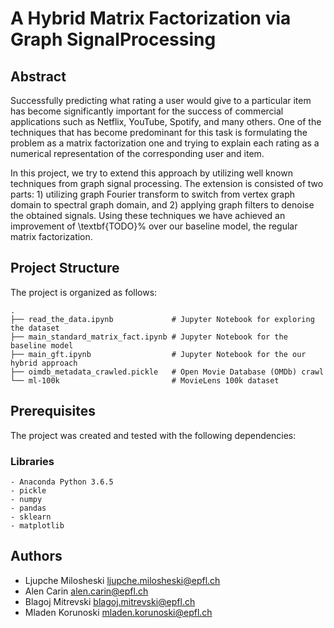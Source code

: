 # A Hybrid Matrix Factorization via Graph SignalProcessing

## Abstract
Successfully predicting what rating a user would give to a particular item has become significantly important for the success of commercial applications such as Netflix, YouTube, Spotify, and many others.
One of the techniques that has become predominant for this task is formulating the problem as a matrix factorization one and trying to explain each rating as a numerical representation of the corresponding user and item.

In this project, we try to extend this approach by utilizing well known techniques from graph signal processing.
The extension is consisted of two parts: 1) utilizing graph Fourier transform to switch from vertex graph domain to spectral graph domain, and 2) applying graph filters to denoise the obtained signals.
Using these techniques we have achieved an improvement of \textbf{TODO}\% over our baseline model, the regular matrix factorization.


## Project Structure
The project is organized as follows:

    .
    ├── read_the_data.ipynb             # Jupyter Notebook for exploring the dataset
    ├── main_standard_matrix_fact.ipynb # Jupyter Notebook for the baseline model
    ├── main_gft.ipynb                  # Jupyter Notebook for the our hybrid approach
    ├── oimdb_metadata_crawled.pickle   # Open Movie Database (OMDb) crawl 
    └── ml-100k                         # MovieLens 100k dataset


## Prerequisites
The project was created and tested with the following dependencies:

### Libraries
```
- Anaconda Python 3.6.5
- pickle
- numpy
- pandas
- sklearn
- matplotlib
```


## Authors

* Ljupche Milosheski    ljupche.milosheski@epfl.ch
* Alen Carin            alen.carin@epfl.ch
* Blagoj Mitrevski      blagoj.mitrevski@epfl.ch
* Mladen Korunoski      mladen.korunoski@epfl.ch
